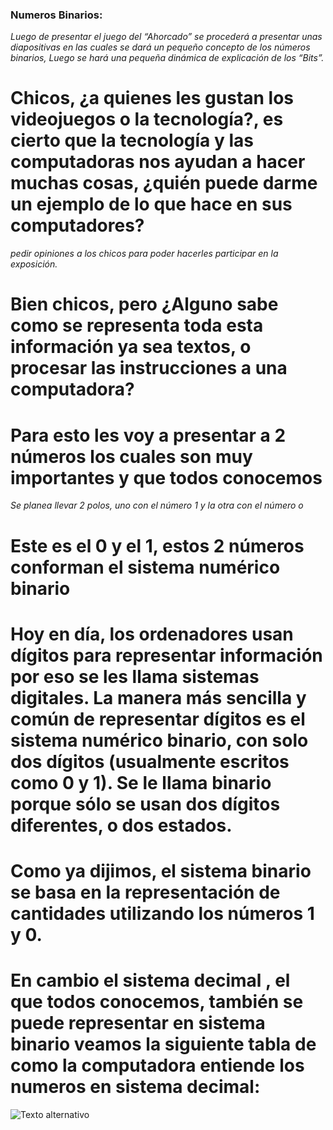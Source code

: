 ### Numeros Binarios:
*Luego de presentar el juego del “Ahorcado” se procederá a presentar unas diapositivas  en las cuales se dará un pequeño concepto de los números binarios, Luego se hará una pequeña dinámica de explicación de los “Bits”.*

# Chicos, ¿a quienes les gustan los videojuegos o la tecnología?, es cierto que la tecnología y las computadoras nos ayudan a hacer muchas cosas, ¿quién puede darme un ejemplo de lo que hace en sus computadores?

*pedir opiniones a los chicos para poder hacerles participar en la exposición.*

# Bien chicos, pero ¿Alguno sabe como se representa toda esta información ya sea textos, o procesar las instrucciones a una computadora?
# Para esto les voy a presentar a 2 números los cuales son muy importantes y que todos conocemos

*Se planea llevar 2 polos, uno con el número 1 y la otra con el número o*

# Este es el 0 y el 1, estos 2 números conforman el sistema numérico binario 

# Hoy en día, los ordenadores usan dígitos para representar información por eso se les llama sistemas digitales. La manera más sencilla y común de representar dígitos es el sistema numérico binario, con solo dos dígitos (usualmente escritos como 0 y 1). Se le llama binario porque sólo se usan dos dígitos diferentes, o dos estados.

# Como ya dijimos, el sistema binario se basa en la representación de cantidades utilizando los números 1 y 0.

# En cambio el sistema decimal , el que todos conocemos, también se puede representar en sistema binario veamos la siguiente tabla de como la computadora entiende los numeros en sistema decimal:

![Texto alternativo](https://www.areatecnologia.com/informatica/imagenes/numeros-binarios.jpg)




